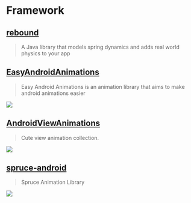 Framework
==

[rebound](https://github.com/facebook/rebound)
--
> A Java library that models spring dynamics and adds real world physics to your app

[EasyAndroidAnimations](https://github.com/2359media/EasyAndroidAnimations)
--
> Easy Android Animations is an animation library that aims to make android animations easier

![](https://raw.githubusercontent.com/2359media/EasyAndroidAnimations/master/demo.png)

[]()
--
>

[AndroidViewAnimations](https://github.com/daimajia/AndroidViewAnimations)
--
> Cute view animation collection.

![](https://camo.githubusercontent.com/c41223966bdfed2260dbbabbcbae648e5db542c6/687474703a2f2f7777332e73696e61696d672e636e2f6d773639302f3631306463303334677731656a37356d69327737376732306333306a623471722e676966)

## [spruce-android](https://github.com/willowtreeapps/spruce-android)
> Spruce Animation Library

![](https://github.com/willowtreeapps/spruce-android/raw/master/imgs/recycler-example.gif)
